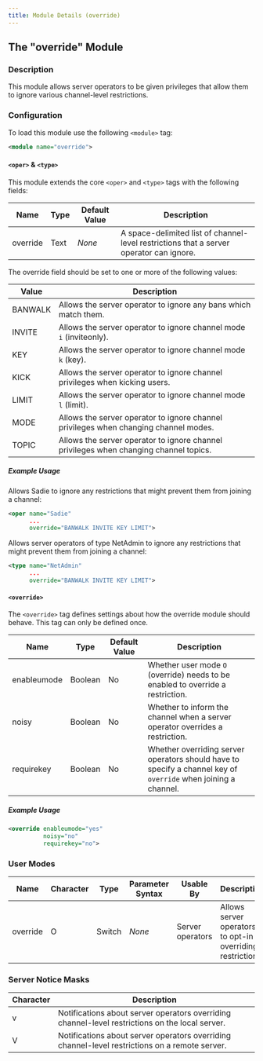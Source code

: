 ```yaml
---
title: Module Details (override)
---
```


## The "override" Module

### Description

This module allows server operators to be given privileges that allow them to ignore various channel-level restrictions.

### Configuration

To load this module use the following `<module>` tag:

```xml
<module name="override">
```

#### `<oper>` &amp; `<type>`

This module extends the core `<oper>` and `<type>` tags with the following fields:

Name     | Type | Default Value | Description
-------- | ---- | ------------- | -----------
override | Text | *None*        | A space-delimited list of channel-level restrictions that a server operator can ignore.

The override field should be set to one or more of the following values:

Value   | Description
------- | -----------
BANWALK | Allows the server operator to ignore any bans which match them.
INVITE  | Allows the server operator to ignore channel mode `i` (inviteonly).
KEY     | Allows the server operator to ignore channel mode `k` (key).
KICK    | Allows the server operator to ignore channel privileges when kicking users.
LIMIT   | Allows the server operator to ignore channel mode `l` (limit).
MODE    | Allows the server operator to ignore channel privileges when changing channel modes.
TOPIC   | Allows the server operator to ignore channel privileges when changing channel topics.

##### Example Usage

Allows Sadie to ignore any restrictions that might prevent them from joining a channel:

```xml
<oper name="Sadie"
      ...
      override="BANWALK INVITE KEY LIMIT">
```

Allows server operators of type NetAdmin to ignore any restrictions that might prevent them from joining a channel:

```xml
<type name="NetAdmin"
      ...
      override="BANWALK INVITE KEY LIMIT">
```

#### `<override>`

The `<override>` tag defines settings about how the override module should behave. This tag can only be defined once.

Name        | Type    | Default Value | Description
----------- | ------- | ------------- | -----------
enableumode | Boolean | No            | Whether user mode `O` (override) needs to be enabled to override a restriction.
noisy       | Boolean | No            | Whether to inform the channel when a server operator overrides a restriction.
requirekey  | Boolean | No            | Whether overriding server operators should have to specify a channel key of `override` when joining a channel.

##### Example Usage

```xml
<override enableumode="yes"
          noisy="no"
          requirekey="no">
```

### User Modes

Name     | Character | Type   | Parameter Syntax | Usable By        | Description
-------- | --------- | ------ | ---------------- | ---------------- | -----------
override | O         | Switch | *None*           | Server operators | Allows server operators to opt-in to overriding restrictions.

### Server Notice Masks

Character | Description
--------- | -----------
v         | Notifications about server operators overriding channel-level restrictions on the local server.
V         | Notifications about server operators overriding channel-level restrictions on a remote server.
